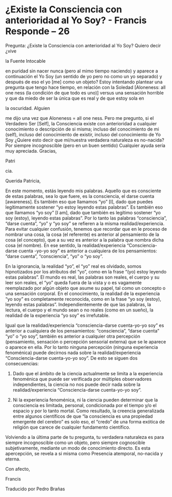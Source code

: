 # ¿Existe la Consciencia con anterioridad al Yo Soy? - Francis Responde – 26

Pregunta: ¿Existe la Consciencia con anterioridad al Yo Soy? Quiero decir ¿vive

la Fuente Intocable

en puridad sin nacer nunca (pero al mimo tiempo naciendo) y aparece a continuación el Yo Soy (un sentido de yo pero no como un yo separado) y después de eso el yo [me] como un objeto? Estoy intentando plantear una pregunta que tengo hace tiempo, en relación con la Soledad [Aloneness: all one ness (la condición de que todo es uno)] versus una sensación horrible y que da miedo de ser la única que es real y de que estoy sola en

la oscuridad. Alguien

me dijo una vez que Aloneness = all one ness. Pero me pregunto, si el Verdadero Ser [Self], la Consciencia existe con anterioridad a cualquier conocimiento o descripción de si misma; incluso del conocimiento de mi (self), incluso del conocimiento de existir, incluso del conocimiento de Yo Soy ¿Quiere esto decir que mi/nuestra verdadera naturaleza es no-nacida? Por siempre incognoscible (pero en un buen sentido) Cualquier ayuda sería muy apreciada. Gracias,

Patri

cia.

Querida Patricia,

En este momento, estás leyendo mis palabras. Aquello que es consciente de estas palabras, sea lo que fuere, es la consciencia, el darse cuenta [awareness]. Es también eso que llamamos “yo” [I], dado que puedes legítimamente sostener “yo estoy leyendo estas palabras”. Es también eso que llamamos “yo soy” [I am], dado que también es legítimo sostener “yo soy (estoy), leyendo estas palabras”. Por lo tanto las palabras “consciencia”, “darse cuenta”, “yo” y “yo soy” se refieren a la misma realidad/experiencia. Para evitar cualquier confusión, tenemos que recordar que en le proceso de nombrar una cosa, la cosa (el referente) es anterior al pensamiento de la cosa (el concepto), que a su vez es anterior a la palabra que nombra dicha cosa (el nombre). En ese sentido, la realidad/experiencia “Consciencia-darse cuenta -yo-yo soy” es anterior a cualquiera de los pensamientos: “darse cuenta”, “consciencia”, “yo” o “yo soy”.

En la ignorancia, la realidad “yo”, el “yo” real es olvidado, somos hipnotizados por los atributos del “yo”, como en la frase “(yo) estoy leyendo estas palabras”. El mundo es real, las palabras son reales, el cuerpo y su leer son reales, el “yo” queda fuera de la vista y o es vagamente reemplazado por algún objeto que asume su papel, tal como un concepto o una sensación corporal. En el conocimiento, la realidad de la experiencia “yo soy” es completamente reconocida, como en la frase “yo soy (estoy), leyendo estas palabras”. Independientemente de que las palabras, la lectura, el cuerpo y el mundo sean o no reales (como en un sueño), la realidad de la experiencia “yo soy” es irrefutable.

Igual que la realidad/experiencia “consciencia-darse cuenta-yo-yo soy” es anterior a cualquiera de los pensamientos: “consciencia”, “darse cuenta” “yo” o “yo soy”, también es anterior a cualquier otra percepción (pensamiento, sensación o percepción sensorial externa) que se le aparece o aparece en ella. Por lo tanto ninguna percepción (ninguna experiencia fenoménica) puede decirnos nada sobre la realidad/experiencia “Consciencia-darse cuenta-yo-yo soy”. De esto se siguen dos consecuencias:

1. Dado que el ámbito de la ciencia actualmente se limita a la experiencia fenoménica que puede ser verificada por múltiples observadores independientes, la ciencia no nos puede decir nada sobre la realidad/experiencia “Consciencia-darse cuenta-yo-yo soy”.

2. Ni la experiencia fenoménica, ni la ciencia pueden determinar que la consciencia es limitada, personal, condicionada por el tiempo y/o el espacio y por lo tanto mortal. Como resultado, la creencia generalizada entre algunos científicos de que “la consciencia es una propiedad emergente del cerebro” es solo eso, el “credo” de una forma exótica de religión que carece de cualquier fundamento científico.

Volviendo a la última parte de tu pregunta, tu verdadera naturaleza es para siempre incognoscible como un objeto, pero siempre cognoscible subjetivamente, mediante un modo de conocimiento directo. Es esta apercepción, se revela a si misma como Presencia atemporal, no-nacida y eterna.

Con afecto,

Francis

Traducido por Pedro Brañas

